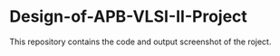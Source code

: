 # Design-of-APB-VLSI-II-Project
This repository contains the code and output screenshot of the roject.
